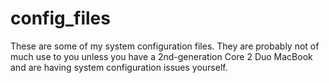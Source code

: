 # config\_files

These are some of my system configuration files. They are probably not of much
use to you unless you have a 2nd-generation Core 2 Duo MacBook and are having
system configuration issues yourself.

